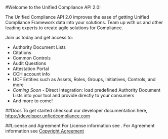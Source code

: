 #Welcome to the Unified Compliance API 2.0!

The Unified Compliance API 2.0 improves the ease of getting Unified Compliance Framework data into your solutions. 
Team up with us and other leading experts to create agile solutions for Compliance.

Join us today and get access to:
-	Authority Document Lists 
-	Citations
-	Common Controls
-	Audit Questions
-	Attestation Portal
-	CCH account info
-	UCF Entities such as Assets, Roles, Groups, Initiatives, Controls, and more
-	_Coming Soon_ - Direct Integration: load predefined Authority Document Lists into your tool and provide directly to your consumers
-	And more to come!

##Docs
To get started checkout our developer documentation here, <https://developer.unfiedcompliance.com>

##License and Agreement 
For License information see <insert URL>.
For Agreement information see [Copyright Agreement](https://github.com/unifiedcompliance/agreements/blob/master/COPYRIGHT.md)

